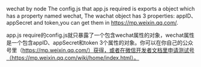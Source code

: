 wechat by node
The config.js that app.js required is exports a object which has a property named wechat, The wachat object has 3 properties: appID、appSecret and token,you can get them in https://mp.weixin.qq.com/.

app.js require的config.js就只暴露了一个包含wechat属性的对象，wechat属性是一个包含appID、appSecret和token 3个属性的对象。你可以在你自己的公众号里（https://mp.weixin.qq.com/）获得，或者在微信开发者文档里申请测试号（https://mp.weixin.qq.com/wiki/home/index.html）。